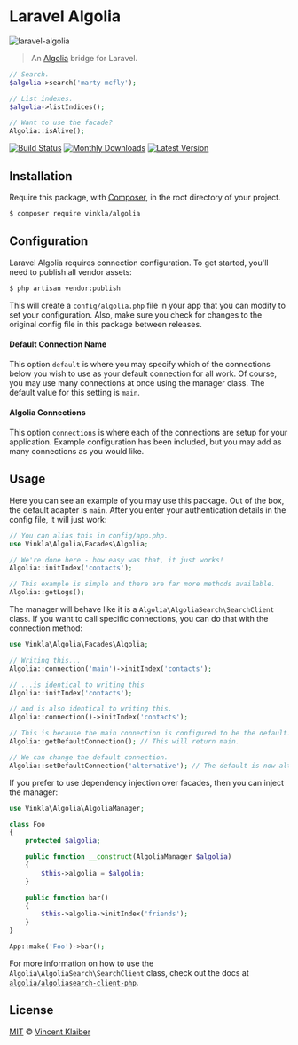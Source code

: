 # Laravel Algolia

![laravel-algolia](https://user-images.githubusercontent.com/499192/27283300-e580180a-54f3-11e7-94bb-288c6df2834a.png)

> An [Algolia](https://www.algolia.com/) bridge for Laravel.

```php
// Search.
$algolia->search('marty mcfly');

// List indexes.
$algolia->listIndices();

// Want to use the facade?
Algolia::isAlive();
```

[![Build Status](https://badgen.net/github/status/vinkla/laravel-algolia/master)](https://github.com/vinkla/laravel-algolia/actions)
[![Monthly Downloads](https://badgen.net/packagist/dm/vinkla/algolia)](https://packagist.org/packages/vinkla/laravel-algolia/stats)
[![Latest Version](https://badgen.net/github/release/vinkla/laravel-algolia)](https://github.com/vinkla/laravel-algolia/releases)

## Installation
Require this package, with [Composer](https://getcomposer.org/), in the root directory of your project.

```bash
$ composer require vinkla/algolia
```

## Configuration

Laravel Algolia requires connection configuration. To get started, you'll need to publish all vendor assets:

```bash
$ php artisan vendor:publish
```

This will create a `config/algolia.php` file in your app that you can modify to set your configuration. Also, make sure you check for changes to the original config file in this package between releases.

#### Default Connection Name

This option `default` is where you may specify which of the connections below you wish to use as your default connection for all work. Of course, you may use many connections at once using the manager class. The default value for this setting is `main`.

#### Algolia Connections

This option `connections` is where each of the connections are setup for your application. Example configuration has been included, but you may add as many connections as you would like.

## Usage

Here you can see an example of you may use this package. Out of the box, the default adapter is `main`. After you enter your authentication details in the config file, it will just work:

```php
// You can alias this in config/app.php.
use Vinkla\Algolia\Facades\Algolia;

// We're done here - how easy was that, it just works!
Algolia::initIndex('contacts');

// This example is simple and there are far more methods available.
Algolia::getLogs();
```

The manager will behave like it is a `Algolia\AlgoliaSearch\SearchClient` class. If you want to call specific connections, you can do that with the connection method:

```php
use Vinkla\Algolia\Facades\Algolia;

// Writing this...
Algolia::connection('main')->initIndex('contacts');

// ...is identical to writing this
Algolia::initIndex('contacts');

// and is also identical to writing this.
Algolia::connection()->initIndex('contacts');

// This is because the main connection is configured to be the default.
Algolia::getDefaultConnection(); // This will return main.

// We can change the default connection.
Algolia::setDefaultConnection('alternative'); // The default is now alternative.
```

If you prefer to use dependency injection over facades, then you can inject the manager:

```php
use Vinkla\Algolia\AlgoliaManager;

class Foo
{
    protected $algolia;

    public function __construct(AlgoliaManager $algolia)
    {
        $this->algolia = $algolia;
    }

    public function bar()
	{
        $this->algolia->initIndex('friends');
    }
}

App::make('Foo')->bar();
```

For more information on how to use the `Algolia\AlgoliaSearch\SearchClient` class, check out the docs at [`algolia/algoliasearch-client-php`](https://github.com/algolia/algoliasearch-client-php).

## License

[MIT](LICENSE) © [Vincent Klaiber](https://doubledip.se)
